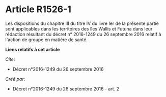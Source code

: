 # Article R1526-1

Les dispositions du chapitre III du titre IV du livre Ier de la présente partie sont applicables dans les territoires des
îles Wallis et Futuna dans leur rédaction résultant du 
décret n° 2016-1249 du 26 septembre 2016
relatif à l'action de groupe en matière de santé.

**Liens relatifs à cet article**

_Cite_:

  - Décret n°2016-1249 du 26 septembre 2016

_Créé par_:

  - Décret n°2016-1249 du 26 septembre 2016 - art. 2
